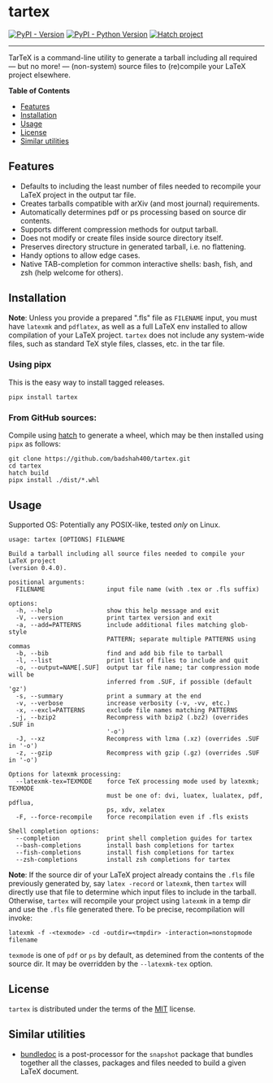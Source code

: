 # tartex

[![PyPI - Version](https://img.shields.io/pypi/v/tartex.svg)](https://pypi.org/project/tartex)
[![PyPI - Python Version](https://img.shields.io/pypi/pyversions/tartex.svg)](https://pypi.org/project/tartex)
[![Hatch project](https://img.shields.io/badge/%F0%9F%A5%9A-Hatch-4051b5.svg)](https://github.com/pypa/hatch)

-----

TarTeX is a command-line utility to generate a tarball including all required
— but no more! — (non-system) source files to (re)compile your LaTeX project
elsewhere.

**Table of Contents**

- [Features](#features)
- [Installation](#installation)
- [Usage](#usage)
- [License](#license)
- [Similar utilities](#similar-utilities)

## Features

* Defaults to including the least number of files needed to recompile your LaTeX project in the output tar file.
* Creates tarballs compatible with arXiv (and most journal) requirements.
* Automatically determines pdf or ps processing based on source dir contents.
* Supports different compression methods for output tarball.
* Does not modify or create files inside source directory itself.
* Preserves directory structure in generated tarball, i.e. no flattening.
* Handy options to allow edge cases.
* Native TAB-completion for common interactive shells: bash, fish, and zsh (help welcome for others).

## Installation

__Note__: Unless you provide a prepared ".fls" file as `FILENAME` input, you
must have `latexmk` and `pdflatex`, as well as a full LaTeX env installed to
allow compilation of your LaTeX project. `tartex` does not include any
system-wide files, such as standard TeX style files, classes, etc. in the tar
file.

### Using pipx

This is the easy way to install tagged releases.

```console
pipx install tartex
```

### From GitHub sources:

Compile using [hatch](https://hatch.pypa.io/latest/) to generate a wheel,
which may be then installed using `pipx` as follows:

```console
git clone https://github.com/badshah400/tartex.git
cd tartex
hatch build
pipx install ./dist/*.whl
```

## Usage

Supported OS: Potentially any POSIX-like, tested _only_ on Linux.

```console
usage: tartex [OPTIONS] FILENAME

Build a tarball including all source files needed to compile your LaTeX project
(version 0.4.0).

positional arguments:
  FILENAME                 input file name (with .tex or .fls suffix)

options:
  -h, --help               show this help message and exit
  -V, --version            print tartex version and exit
  -a, --add=PATTERNS       include additional files matching glob-style
                           PATTERN; separate multiple PATTERNS using commas
  -b, --bib                find and add bib file to tarball
  -l, --list               print list of files to include and quit
  -o, --output=NAME[.SUF]  output tar file name; tar compression mode will be
                           inferred from .SUF, if possible (default 'gz')
  -s, --summary            print a summary at the end
  -v, --verbose            increase verbosity (-v, -vv, etc.)
  -x, --excl=PATTERNS      exclude file names matching PATTERNS
  -j, --bzip2              Recompress with bzip2 (.bz2) (overrides .SUF in
                           '-o')
  -J, --xz                 Recompress with lzma (.xz) (overrides .SUF in '-o')
  -z, --gzip               Recompress with gzip (.gz) (overrides .SUF in '-o')

Options for latexmk processing:
  --latexmk-tex=TEXMODE    force TeX processing mode used by latexmk; TEXMODE
                           must be one of: dvi, luatex, lualatex, pdf, pdflua,
                           ps, xdv, xelatex
  -F, --force-recompile    force recompilation even if .fls exists

Shell completion options:
  --completion             print shell completion guides for tartex
  --bash-completions       install bash completions for tartex
  --fish-completions       install fish completions for tartex
  --zsh-completions        install zsh completions for tartex
```

__Note__: If the source dir of your LaTeX project already contains the `.fls`
file previously generated by, say `latex -record` or `latexmk`, then `tartex`
will directly use that file to determine which input files to include in the
tarball. Otherwise, `tartex` will recompile your project using `latexmk` in a
temp dir and use the `.fls` file generated there. To be precise, recompilation
will invoke:

```console
latexmk -f -<texmode> -cd -outdir=<tmpdir> -interaction=nonstopmode filename
```

`texmode` is one of `pdf` or `ps` by default, as detemined from the contents of
the source dir. It may be overridden by the `--latexmk-tex` option.


## License

`tartex` is distributed under the terms of the [MIT](https://spdx.org/licenses/MIT.html) license.

## Similar utilities

* [bundledoc](https://ctan.org/tex-archive/support/bundledoc) is a post-processor for the `snapshot` package that bundles together all the classes, packages and files needed to build a given LaTeX document.
